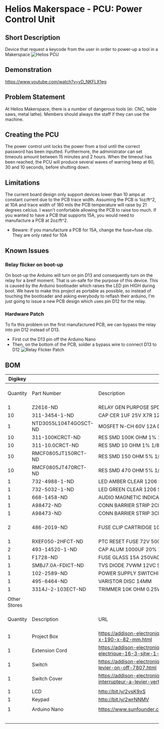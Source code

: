 # Helios Makerspace - PCU: Power Control Unit

## Short Description
Device that request a keycode from the user in order to power-up a tool in a Makerspace
![Helios PCU](https://raw.githubusercontent.com/lle/HeliosPowerControlUnit/master/img/heliosPCU.png)

## Demonstration
https://www.youtube.com/watch?v=vD_NKFLX1eg

## Problem Statement
At Helios Makerspace, there is a number of dangerous tools (ei: CNC, table saws, metal lathe). Members should always the staff if they can use the machine. 

## Creating the PCU
The power control unit locks the power from a tool until the correct password has been inputted. Furthermore, the administrator can set timeouts amount between 15 minutes and 2 hours. When the timeout has been reached, the PCU will produce several waves of warning beep at 60, 30 and 10 seconds, before shutting down.

## Limitations
The current board design only support devices lower than 10 amps at constant current due to the PCB trace width.
Assuming the PCB is 1oz/ft^2, at 10A and trace width of 180 mils the PCB temperature will raise by 21 degrees celcius. I wasn't confortable allowing the PCB to raise too much.
If you wanted to have a PCB that supports 15A, you would need to manufacture a PCB at 2oz/ft^2. 
* Beware: if you manufacture a PCB for 15A, change the fuse+fuse clip. They are only rated for 10A 

## Known Issues
### Relay flicker on boot-up
On boot-up the Arduino will turn on pin D13 and consequently turn on the relay for a breif moment. That is un-safe for the purpose of this device. This is caused by the Arduino bootloader which raises the LED pin HIGH during boot. We have to make this project as portable as possible, so instead of touching the bootloader and asking everybody to reflash their arduino, I'm just going to issue a new PCB design which uses pin D12 for the relay.

### Hardware Patch
To fix this problem on the first manufactured PCB, we can bypass the relay into pin D12 instead of D13.
* First cut the D13 pin off the Arduino Nano
* Then, on the bottom of the PCB, solder a bypass wire to connect D13 to D12
![Relay Flicker Patch](https://raw.githubusercontent.com/lle/HeliosPowerControlUnit/master/img/patch.png)

## BOM
| Digikey               |                       |                                                                             |                    |                |           |
|-----------------------|-----------------------|-----------------------------------------------------------------------------|--------------------|----------------|-----------|
| Quantity              | Part Number           | Description                                                                 | Customer Reference | Unit Price CAD | Sub Total |
| 1                     | Z2616-ND              | RELAY GEN PURPOSE SPDT 16A 5V                                               |                    | 3.06           | 3.06      |
| 10                    | 311-3454-1-ND         | CAP CER 1UF 25V X7R 1206                                                    |                    | 0.137          | 1.37      |
| 1                     | NTD3055L104T4GOSCT-ND | MOSFET N-CH 60V 12A DPAK                                                    |                    | 0.95           | 0.95      |
| 10                    | 311-100KCRCT-ND       | RES SMD 100K OHM 1% 1/8W 0805                                               |                    | 0.031          | 0.31      |
| 10                    | 311-10.0CRCT-ND       | RES SMD 10 OHM 1% 1/8W 0805                                                 |                    | 0.031          | 0.31      |
| 10                    | RMCF0805JT150RCT-ND   | RES SMD 150 OHM 5% 1/8W 0805                                                |                    | 0.024          | 0.24      |
| 10                    | RMCF0805JT470RCT-ND   | RES SMD 470 OHM 5% 1/8W 0805                                                |                    | 0.024          | 0.24      |
| 1                     | 732-4988-1-ND         | LED AMBER CLEAR 1206 SMD                                                    |                    | 0.27           | 0.27      |
| 1                     | 732-5032-1-ND         | LED GREEN CLEAR 1206 SMD                                                    |                    | 0.24           | 0.24      |
| 1                     | 668-1458-ND           | AUDIO MAGNETIC INDICATOR 4-7V TH                                            |                    | 2.16           | 2.16      |
| 1                     | A98472-ND             | CONN BARRIER STRIP 2CIRC 0.325"                                             |                    | 1.33           | 1.33      |
| 1                     | A98473-ND             | CONN BARRIER STRIP 3CIRC 0.325"                                             |                    | 1.52           | 1.52      |
| 2                     | 486-2019-ND           | FUSE CLIP CARTRIDGE 10A PCB                                                 | WARNING 10A ONLY   | 0.14           | 0.28      |
| 1                     | RXEF050-2HFCT-ND      | PTC RESET FUSE 72V 500MA RADIAL                                             |                    | 0.62           | 0.62      |
| 2                     | 493-14520-1-ND        | CAP ALUM 1000UF 20% 16V SMD                                                 |                    | 1.3            | 2.6       |
| 1                     | F1728-ND              | FUSE GLASS 15A 250VAC 5X20MM                                                |                    | 0.46           | 0.46      |
| 1                     | SMBJ7.0A-FDICT-ND     | TVS DIODE 7VWM 12VC SMB                                                     |                    | 0.6            | 0.6       |
| 1                     | 102-2589-ND           | POWER SUPPLY SWITCHING 5V 2W                                                |                    | 17.78          | 17.78     |
| 1                     | 495-6464-ND           | VARISTOR DISC 14MM                                                          |                    | 0.74           | 0.74      |
| 1                     | 3314J-2-103ECT-ND     | TRIMMER 10K OHM 0.25W SMD                                                   |                    | 3.12           | 3.12      |
|                       |                       |                                                                             |                    |                |           |
| Other Stores          |                       |                                                                             |                    |                |           |
| Quantity              | Description           | URL                                                                         | Customer Reference | Unit Price CAD | Sub Total |
| 1                     | Project Box           | https://addison-electronique.com/boitier-abs-257-x-190-x-82-mm.html         |                    | 13.99          | 13.99     |
| 1                     | Extension Cord        | https://addison-electronique.com/rallonge-electrique-16-3-sjtw-1-metre.html |                    | 2.99           | 2.99      |
| 1                     | Switch                | https://addison-electronique.com/interrupteur-a-levier-on-off-7807.html     |                    | 1.99           | 1.99      |
| 1                     | Switch Cover          | https://addison-electronique.com/couvert-pour-interrupteur-a-levier-vert-clair.html |            | 0.99           | 0.99      |
|                       |                       |                                                                             |                    |                |           |
| 1                     | LCD                   | http://bit.ly/2vsK9xS                                                       |                    | 2.49           | 2.49      |
| 1                     | Keypad                | http://bit.ly/2wrNNMV                                                       |                    | 1.60           | 1.60      |
|                       |                       |                                                                             |                    |                |           |
| 1                     | Arduino Nano          | https://www.sunfounder.com/board/arduino/nano.html                          |                    | 13.94          | 13.94     |
|                       |                       |                                                                             |                    |                |           |
|                       |                       |                                                                             |                    | Total          | 69.12     |
